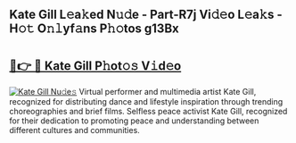 ## Kate Gill L𝚎a𝚔ed N𝚞𝚍e - Part-R7j Vi𝚍𝚎o L𝚎a𝚔s - H𝚘𝚝 O𝚗𝚕yf𝚊ns P𝚑𝚘tos g13Bx

# <h2><a href="http://kf48p03.oniu.top/?m=Kate+Gill">🔗👉 🔴 Kate Gill P𝚑ot𝚘𝚜 V𝚒d𝚎o</a></h2>

[![Kate Gill Nu𝚍e𝚜](https://i.imgur.com/0qMVB7G.gif)](http://kf48p03.oniu.top/?m=Kate+Gill)
Virtual performer and multimedia artist Kate Gill, recognized for distributing dance and lifestyle inspiration through trending choreographies and brief films. Selfless peace activist Kate Gill, recognized for their dedication to promoting peace and understanding between different cultures and communities.  
